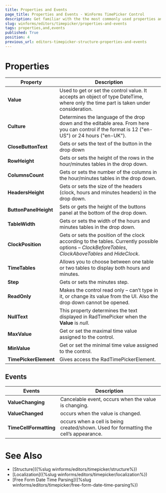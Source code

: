 ```yaml
---
title: Properties and Events
page_title: Properties and Events - WinForms TimePicker Control
description: Get familiar with the the most commonly used properties and events of WinForms RadTimePicker.
slug: winforms/editors/timepicker/properties-and-events
tags: properties,and,events
published: True
position: 4
previous_url: editors-timepicker-structure-properties-and-events
---
```


# Properties

|Property|Description|
|---|---|
|__Value__|Used to get or set the control value. It accepts an object of type DateTime, where only the time part is taken under consideration.|
|__Culture__|Determines the language of the drop down and the editable area. From here you can control if the format is 12 ("en-US") or 24 hours ("en-UK").|
|__CloseButtonText__|Gets or sets the text of the button in the drop down|
|__RowHeight__|Gets or sets the height of the rows in the hour/minutes tables in the drop down.|
|__ColumnsCount__|Gets or sets the number of the columns in the hour/minutes tables in the drop down.|
|__HeadersHeight__|Gets or sets the size of the headers (clock, hours and minutes headers) in the drop down.|
|__ButtonPanelHeight__|Sets or gets the height of the buttons panel at the bottom of the drop down.|
|__TableWidth__|Gets or sets the width of the hours and minutes tables in the drop down.|
|__ClockPosition__|Gets or sets the position of the clock according to the tables. Currently possible options – *ClockBeforeTables*, *ClockAboveTables* and *HideClock*.|
|__TimeTables__|Allows you to choose between one table or two tables to display both hours and minutes.|
|__Step__|Gets or sets the minutes step.|
|__ReadOnly__|Makes the control read only – can’t type in it, or change its value from the UI. Also the drop down cannot be opened.|
|__NullText__|This property determines the text displayed in RadTimePicker when the __Value__ is *null*.|
|__MaxValue__|Get or set the maximal time value assigned to the control.|
|__MinValue__|Get or set the minimal time value assigned to the control.|
|__TimePickerElement__|Gives access the RadTimePickerElement.|
 
 

## Events

|Events|Description|
|---|---|
|__ValueChanging__|Cancelable event, occurs when the value is changing.|
|__ValueChanged__|occurs when the value is changed.|
| __TimeCellFormatting__|occurs when a cell is being created/shown. Used for formatting the cell’s appearance.|
 
# See Also

* [Structure]({%slug winforms/editors/timepicker/structure%})
* [Localization]({%slug winforms/editors/timepicker/localization%})
* [Free Form Date Time Parsing]({%slug winforms/editors/timepicker/free-form-date-time-parsing%}) 